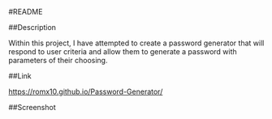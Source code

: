 #README

##Description

Within this project, I have attempted to create a password generator that will respond to user criteria and allow them to generate a password with parameters of their choosing.

##Link

https://romx10.github.io/Password-Generator/

##Screenshot
